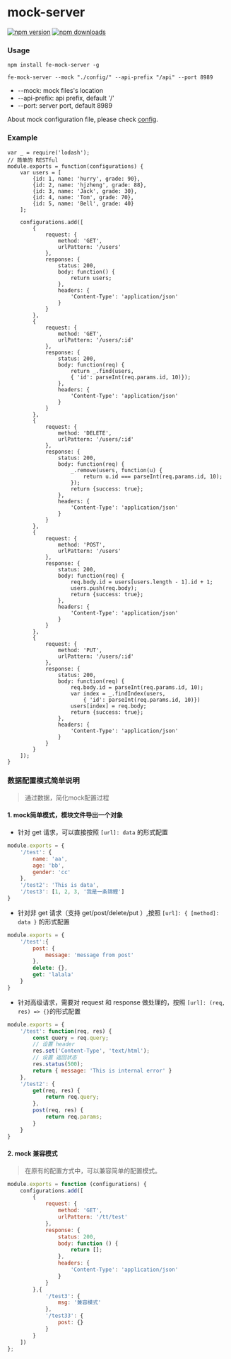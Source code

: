 # mock-server

[![npm version](https://img.shields.io/npm/v/fe-mock-server.svg?style=flat-square)](https://www.npmjs.com/package/fe-mock-server)
[![npm downloads](https://img.shields.io/npm/dt/fe-mock-server.svg?style=flat-square)](https://www.npmjs.com/package/fe-mock-server)

### Usage

```shell
npm install fe-mock-server -g
```

```shell
fe-mock-server --mock "./config/" --api-prefix "/api" --port 8989
```

- --mock:  mock files's location
- --api-prefix: api prefix, default '/'
- --port: server port, default 8989

About mock configuration file, please check [config](https://github.com/hjzheng/mock-server/tree/master/conf).


### Example

```
var _ = require('lodash');
// 简单的 RESTful
module.exports = function(configurations) {
	var users = [
		{id: 1, name: 'hurry', grade: 90},
		{id: 2, name: 'hjzheng', grade: 88},
		{id: 3, name: 'Jack', grade: 30},
		{id: 4, name: 'Tom', grade: 70},
		{id: 5, name: 'Bell', grade: 40}
	];

	configurations.add([
		{
			request: {
				method: 'GET',
				urlPattern: '/users'
			},
			response: {
				status: 200,
				body: function() {
					return users;
				},
				headers: {
					'Content-Type': 'application/json'
				}
			}
		},
		{
			request: {
				method: 'GET',
				urlPattern: '/users/:id'
			},
			response: {
				status: 200,
				body: function(req) {
					return _.find(users,
					{ 'id': parseInt(req.params.id, 10)});
				},
				headers: {
					'Content-Type': 'application/json'
				}
			}
		},
		{
			request: {
				method: 'DELETE',
				urlPattern: '/users/:id'
			},
			response: {
				status: 200,
				body: function(req) {
					_.remove(users, function(u) {
						return u.id === parseInt(req.params.id, 10);
					});
					return {success: true};
				},
				headers: {
					'Content-Type': 'application/json'
				}
			}
		},
		{
			request: {
				method: 'POST',
				urlPattern: '/users'
			},
			response: {
				status: 200,
				body: function(req) {
					req.body.id = users[users.length - 1].id + 1;
					users.push(req.body);
					return {success: true};
				},
				headers: {
					'Content-Type': 'application/json'
				}
			}
		},
		{
			request: {
				method: 'PUT',
				urlPattern: '/users/:id'
			},
			response: {
				status: 200,
				body: function(req) {
					req.body.id = parseInt(req.params.id, 10);
					var index = _.findIndex(users,
					    { 'id': parseInt(req.params.id, 10)})
					users[index] = req.body;
					return {success: true};
				},
				headers: {
					'Content-Type': 'application/json'
				}
			}
		}
	]);
}
```

### 数据配置模式简单说明

> 通过数据，简化mock配置过程

#### 1. mock简单模式，模块文件导出一个对象

+ 针对 get 请求，可以直接按照 `[url]: data` 的形式配置
```javascript
module.exports = {
	'/test': {
		name: 'aa',
		age: 'bb',
		gender: 'cc'
	},
	'/test2': 'This is data',
	'/test3': [1, 2, 3, '我是一条锦鲤']
}
```

+ 针对非 get 请求（支持 get/post/delete/put ）,按照 `[url]: { [method]: data }` 的形式配置
```javascript
module.exports = {
	'/test':{
		post: {
			message: 'message from post'
		},
		delete: {},
		get: 'lalala'
	}
}
```

+ 针对高级请求，需要对 request 和 response 做处理的，按照 `[url]: (req, res) => {}`的形式配置

```javascript
module.exports = {
	'/test': function(req, res) {
		const query = req.query;
		// 设置 header
		res.set('Content-Type', 'text/html');
		// 设置 返回状态
		res.status(500);
		return { message: 'This is internal error' }
	},
	'/test2': {
		get(req, res) {
			return req.query;
		},
		post(req, res) {
			return req.params;
		}
	}
}
```

#### 2. mock 兼容模式
> 在原有的配置方式中，可以兼容简单的配置模式。

```javascript
module.exports = function (configurations) {
	configurations.add([
		{
			request: {
				method: 'GET',
				urlPattern: '/tt/test'
			},
			response: {
				status: 200,
				body: function () {
					return [];
				},
				headers: {
					'Content-Type': 'application/json'
				}
			}
		},{
			'/test3': {
				msg: '兼容模式'
			},
			'/test33': {
				post: {}
			}
		}
	])
};
```
